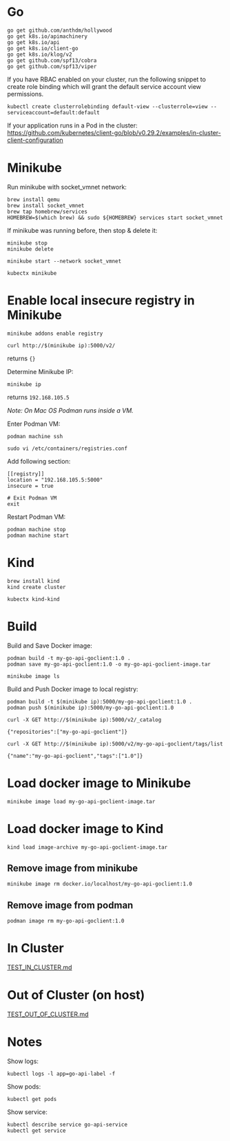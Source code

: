 # Go

```shell
go get github.com/anthdm/hollywood
go get k8s.io/apimachinery
go get k8s.io/api
go get k8s.io/client-go
go get k8s.io/klog/v2
go get github.com/spf13/cobra
go get github.com/spf13/viper
```

If you have RBAC enabled on your cluster,
run the following snippet to create role binding
which will grant the default service account view permissions.

```shell
kubectl create clusterrolebinding default-view --clusterrole=view --serviceaccount=default:default
```

If your application runs in a Pod in the cluster:
https://github.com/kubernetes/client-go/blob/v0.29.2/examples/in-cluster-client-configuration


# Minikube

Run minikube with socket_vmnet network:

```shell
brew install qemu
brew install socket_vmnet
brew tap homebrew/services
HOMEBREW=$(which brew) && sudo ${HOMEBREW} services start socket_vmnet
```

If minikube was running before, then stop & delete it:

```shell
minikube stop
minikube delete
```

```shell
minikube start --network socket_vmnet
```

```shell
kubectx minikube
```

# Enable local insecure registry in Minikube 

```shell
minikube addons enable registry
```

```shell
curl http://$(minikube ip):5000/v2/
```

returns `{}` 

Determine Minikube IP:

```shell
minikube ip
```

returns `192.168.105.5`

*Note: On Mac OS Podman runs inside a VM.*

Enter Podman VM:

```shell
podman machine ssh
```

```
sudo vi /etc/containers/registries.conf
```

Add following section:

```
[[registry]]
location = "192.168.105.5:5000"
insecure = true
```

```
# Exit Podman VM
exit
```

Restart Podman VM:

```shell
podman machine stop
podman machine start
```

# Kind

```shell
brew install kind
kind create cluster
```

```shell
kubectx kind-kind
```

# Build

Build and Save Docker image:

```shell
podman build -t my-go-api-goclient:1.0 .
podman save my-go-api-goclient:1.0 -o my-go-api-goclient-image.tar
```
```shell
minikube image ls
```

Build and Push Docker image to local registry:

```shell
podman build -t $(minikube ip):5000/my-go-api-goclient:1.0 .
podman push $(minikube ip):5000/my-go-api-goclient:1.0
```

```shell
curl -X GET http://$(minikube ip):5000/v2/_catalog
```

```
{"repositories":["my-go-api-goclient"]}
```

```shell
curl -X GET http://$(minikube ip):5000/v2/my-go-api-goclient/tags/list
```

```
{"name":"my-go-api-goclient","tags":["1.0"]}
```


# Load docker image to Minikube

```shell
minikube image load my-go-api-goclient-image.tar
```

# Load docker image to Kind

```shell
kind load image-archive my-go-api-goclient-image.tar
```

## Remove image from minikube

```shell
minikube image rm docker.io/localhost/my-go-api-goclient:1.0
```

## Remove image from podman

```shell
podman image rm my-go-api-goclient:1.0
```

# In Cluster

[TEST_IN_CLUSTER.md](TEST_IN_CLUSTER.md)

# Out of Cluster (on host)

[TEST_OUT_OF_CLUSTER.md](TEST_OUT_OF_CLUSTER.md)

# Notes

Show logs:

```shell
kubectl logs -l app=go-api-label -f
```

Show pods:

```shell
kubectl get pods
```

Show service:

```shell
kubectl describe service go-api-service
kubectl get service
```

